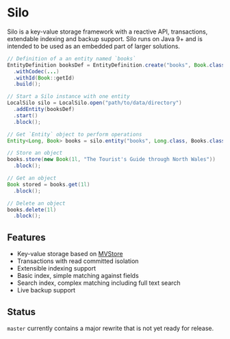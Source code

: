 # Silo

Silo is a key-value storage framework with a reactive API, transactions, 
extendable indexing and backup support. Silo runs on Java 9+ and is intended to
be used as an embedded part of larger solutions.

```java
// Definition of a an entity named `books`
EntityDefinition booksDef = EntityDefinition.create("books", Book.class)
  .withCodec(...)
  .withId(Book::getId)
  .build();

// Start a Silo instance with one entity
LocalSilo silo = LocalSilo.open("path/to/data/directory")
  .addEntity(booksDef)
  .start()
  .block();

// Get `Entity` object to perform operations
Entity<Long, Book> books = silo.entity("books", Long.class, Books.class);

// Store an object
books.store(new Book(1l, "The Tourist's Guide through North Wales"))
  .block();

// Get an object
Book stored = books.get(1l)
  .block();

// Delete an object
books.delete(1l)
  .block();
```

## Features

* Key-value storage based on [MVStore](https://www.h2database.com/html/mvstore.html)
* Transactions with read committed isolation
* Extensible indexing support
* Basic index, simple matching against fields
* Search index, complex matching including full text search
* Live backup support

## Status

`master` currently contains a major rewrite that is not yet ready for release.
